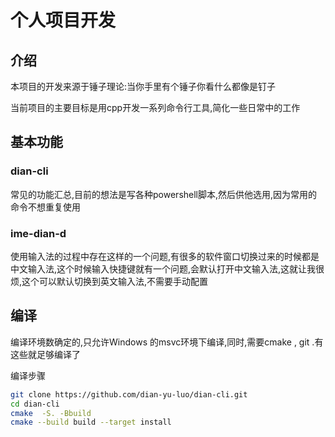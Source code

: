 # 个人项目开发



## 介绍

本项目的开发来源于锤子理论:当你手里有个锤子你看什么都像是钉子

当前项目的主要目标是用cpp开发一系列命令行工具,简化一些日常中的工作

## 基本功能

### dian-cli

常见的功能汇总,目前的想法是写各种powershell脚本,然后供他选用,因为常用的命令不想重复使用

### ime-dian-d

使用输入法的过程中存在这样的一个问题,有很多的软件窗口切换过来的时候都是中文输入法,这个时候输入快捷键就有一个问题,会默认打开中文输入法,这就让我很烦,这个可以默认切换到英文输入法,不需要手动配置

## 编译

编译环境数确定的,只允许Windows 的msvc环境下编译,同时,需要cmake , git .有这些就足够编译了

编译步骤

``` bash
git clone https://github.com/dian-yu-luo/dian-cli.git 
cd dian-cli
cmake  -S. -Bbuild  
cmake --build build --target install  
```
